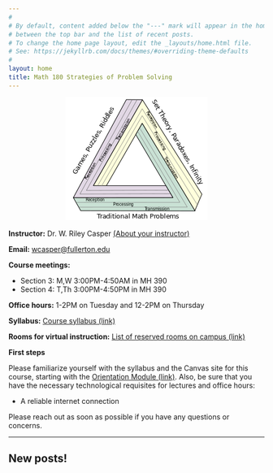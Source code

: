```yaml
---
#
# By default, content added below the "---" mark will appear in the home page
# between the top bar and the list of recent posts.
# To change the home page layout, edit the _layouts/home.html file.
# See: https://jekyllrb.com/docs/themes/#overriding-theme-defaults
#
layout: home
title: Math 180 Strategies of Problem Solving
---
```


<p align="center"><img src="fig/Themes.png"/></p>


**Instructor:** Dr. W. Riley Casper [(About your instructor)](instructor)

**Email:** wcasper@fullerton.edu

**Course meetings:**

* Section 3: M,W 3:00PM-4:50AM in MH 390
* Section 4: T,Th 3:00PM-4:50PM in MH 390

**Office hours:** 1-2PM on Tuesday and 12-2PM on Thursday

**Syllabus:** <a target="_parent" href="syllabus.html">Course syllabus (link)</a>

**Rooms for virtual instruction:** <a target="_parent" href="available-rooms.html">List of reserved rooms on campus (link)</a>

**First steps**

Please familiarize yourself with the syllabus and the Canvas site for this course, starting with the <a target="_parent" href="https://csufullerton.instructure.com/courses/3456916/modules/9068583">Orientation Module (link)</a>.  Also, be sure that you have the necessary technological requisites for lectures and office hours:
* A reliable internet connection

Please reach out as soon as possible if you have any questions or concerns.

***

## New posts!

